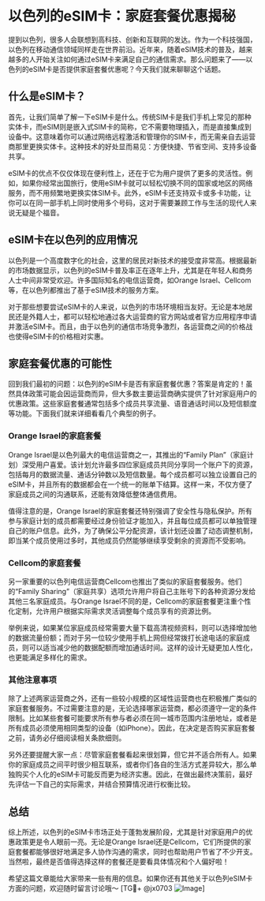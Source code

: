 # 以色列的eSIM卡：家庭套餐优惠揭秘

提到以色列，很多人会联想到高科技、创新和互联网的发达。作为一个科技强国，以色列在移动通信领域同样走在世界前沿。近年来，随着eSIM技术的普及，越来越多的人开始关注如何通过eSIM卡来满足自己的通信需求。那么问题来了——以色列的eSIM卡是否提供家庭套餐优惠呢？今天我们就来聊聊这个话题。

## 什么是eSIM卡？

首先，让我们简单了解一下eSIM卡是什么。传统SIM卡是我们手机上常见的那种实体卡，而eSIM则是嵌入式SIM卡的简称，它不需要物理插入，而是直接集成到设备中。这意味着你可以通过网络远程激活和管理你的SIM卡，而无需亲自去运营商那里更换实体卡。这种技术的好处显而易见：方便快捷、节省空间、支持多设备共享。

eSIM卡的优点不仅仅体现在便利性上，还在于它为用户提供了更多的灵活性。例如，如果你经常出国旅行，使用eSIM卡就可以轻松切换不同的国家或地区的网络服务，而不用频繁地更换实体SIM卡。此外，eSIM卡还支持双卡或多卡功能，让你可以在同一部手机上同时使用多个号码，这对于需要兼顾工作与生活的现代人来说无疑是个福音。

## eSIM卡在以色列的应用情况

以色列是一个高度数字化的社会，这里的居民对新技术的接受度非常高。根据最新的市场数据显示，以色列的eSIM卡普及率正在逐年上升，尤其是在年轻人和商务人士中间非常受欢迎。许多国际知名的电信运营商，如Orange Israel、Cellcom等，在以色列都推出了基于eSIM技术的服务方案。

对于那些想要尝试eSIM卡的人来说，以色列的市场环境相当友好。无论是本地居民还是外籍人士，都可以轻松地通过各大运营商的官方网站或者官方应用程序申请并激活eSIM卡。而且，由于以色列的通信市场竞争激烈，各运营商之间的价格战也使得eSIM卡的价格相对实惠。

## 家庭套餐优惠的可能性

回到我们最初的问题：以色列的eSIM卡是否有家庭套餐优惠？答案是肯定的！虽然具体政策可能会因运营商而异，但大多数主要运营商确实提供了针对家庭用户的优惠政策。这些家庭套餐通常包括多个成员共享流量、语音通话时间以及短信额度等功能。下面我们就来详细看看几个典型的例子。

### Orange Israel的家庭套餐

Orange Israel是以色列最大的电信运营商之一，其推出的“Family Plan”（家庭计划）深受用户喜爱。该计划允许最多四位家庭成员共同分享同一个账户下的资源，包括每月的数据流量、通话分钟数以及短信数量。每个成员都可以独立设置自己的eSIM卡，并且所有的数据都会在一个统一的账单下结算。这样一来，不仅方便了家庭成员之间的沟通联系，还能有效降低整体通信费用。

值得注意的是，Orange Israel的家庭套餐还特别强调了安全性与隐私保护。所有参与家庭计划的成员都需要经过身份验证才能加入，并且每位成员都可以单独管理自己的账户信息。此外，为了确保公平分配资源，该计划还设置了动态调整机制，即当某个成员使用过多时，其他成员仍然能够继续享受剩余的资源而不受影响。

### Cellcom的家庭套餐

另一家重要的以色列电信运营商Cellcom也推出了类似的家庭套餐服务。他们的“Family Sharing”（家庭共享）选项允许用户将自己主账号下的各种资源分发给其他三名家庭成员。与Orange Israel不同的是，Cellcom的家庭套餐更注重个性化定制，允许用户根据实际需求灵活调整每个成员享有的资源比例。

举例来说，如果某位家庭成员经常需要大量下载高清视频资料，则可以选择增加他的数据流量份额；而对于另一位较少使用手机上网但经常拨打长途电话的家庭成员，则可以适当减少他的数据配额而增加通话时间。这样的设计无疑更加人性化，也更能满足多样化的需求。

### 其他注意事项

除了上述两家运营商之外，还有一些较小规模的区域性运营商也在积极推广类似的家庭套餐服务。不过需要注意的是，无论选择哪家运营商，都必须遵守一定的条件限制。比如某些套餐可能要求所有参与者必须在同一城市范围内注册地址，或者是所有成员必须使用相同类型的设备（如iPhone）。因此，在决定是否购买家庭套餐之前，请务必仔细阅读相关条款细则。

另外还要提醒大家一点：尽管家庭套餐看起来很划算，但它并不适合所有人。如果你的家庭成员之间平时很少相互联系，或者你们各自的生活方式差异较大，那么单独购买个人化的eSIM卡可能反而更为经济实惠。因此，在做出最终决策前，最好先评估一下自己的实际需求，并结合预算情况进行权衡比较。

## 总结

综上所述，以色列的eSIM卡市场正处于蓬勃发展阶段，尤其是针对家庭用户的优惠政策更是令人眼前一亮。无论是Orange Israel还是Cellcom，它们所提供的家庭套餐都能够很好地满足多人协作沟通的需求，同时也帮助用户节省了不少开支。当然啦，最终是否值得选择这样的套餐还是要看具体情况和个人偏好啦！

希望这篇文章能给大家带来一些有用的信息。如果你还有其他关于以色列eSIM卡方面的问题，欢迎随时留言讨论哦～ [TG💪+ @jx0703 ![Image](https://github.com/user-attachments/assets/dbca1d08-cadb-493c-b0ec-ad6f7a83f270)]